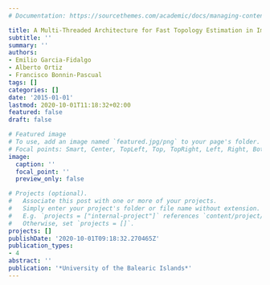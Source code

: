 ```yaml
---
# Documentation: https://sourcethemes.com/academic/docs/managing-content/

title: A Multi-Threaded Architecture for Fast Topology Estimation in Image Mosaicing
subtitle: ''
summary: ''
authors:
- Emilio Garcia-Fidalgo
- Alberto Ortiz
- Francisco Bonnin-Pascual
tags: []
categories: []
date: '2015-01-01'
lastmod: 2020-10-01T11:18:32+02:00
featured: false
draft: false

# Featured image
# To use, add an image named `featured.jpg/png` to your page's folder.
# Focal points: Smart, Center, TopLeft, Top, TopRight, Left, Right, BottomLeft, Bottom, BottomRight.
image:
  caption: ''
  focal_point: ''
  preview_only: false

# Projects (optional).
#   Associate this post with one or more of your projects.
#   Simply enter your project's folder or file name without extension.
#   E.g. `projects = ["internal-project"]` references `content/project/deep-learning/index.md`.
#   Otherwise, set `projects = []`.
projects: []
publishDate: '2020-10-01T09:18:32.270465Z'
publication_types:
- 4
abstract: ''
publication: '*University of the Balearic Islands*'
---
```

